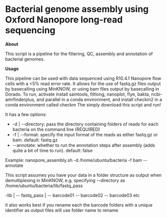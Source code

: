 # Bacterial genome assembly using Oxford Nanopore long-read sequencing
**About**

This script is a pipeline for the filtering, QC, assembly and annotation of bacterial genomes. 

**Usage**

This pipeline can be used with data sequenced using R10.4.1 Nanopore flow cells with a <5% read error rate. It allows for the use of fastq.gz files output by basecalling using MinKNOW, or using bam files output by basecalling in Dorado.
To run, activate install samtools, filtlong, nanoplot, flye, bakta, ncbi-amrfinderplus, and parallel in a conda environment, and install checkm2 in a conda environment called checkm
The simply download this script and run!

It has a few options:
- -d | --directory: pass the directory containing folders of reads for each bacteria on the command line (REQUIRED)
- -f | --format: specify the input format of the reads as either fastq.gz or bam. default: fastq.gz
- --annotate: whether to run the annotation steps after assembly (adds quite a bit of time to run). default: false

Example:
nanopore_assembly.sh -d /home/ubuntu/bacteria -f bam --annotate

This script assumes you have your data in a folder structure as output when demultiplexing in MinKNOW, e.g. specifying --directory as /home/ubuntu/bacteria/lib/fastq_pass

-lib
 |
  -- fastq_pass
    | 
     -- barcode01
     -- barcode02
     -- barcode03
     etc

it also works best if you rename each the barcode folders with a unique identifier as output files will use folder name to rename
